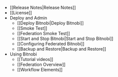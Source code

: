 * [[Release Notes|Release Notes]]
* [[License]]
* Deploy and Admin
  * [[Deploy Bitnobi|Deploy Bitnobi]]
  * [[Smoke Test]]
  * [[Federation Smoke Test]]
  * [[Start and Stop Bitnobi|Start and Stop Bitnobi]]
  * [[Configuring Federated Bitnobi]]
  * [[Backup and Restore|Backup and Restore]]
* Using Bitnobi
  * [[Tutorial videos]]
  * [[Federation Overview]]
  * [[Workflow Elements]]

